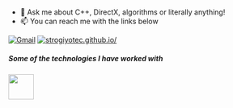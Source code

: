 

<h1 align="center">

</h1>

<p align="center">
</p>
 
 
- :speech_balloon: Ask me about C++, DirectX, algorithms or literally anything!
- :mailbox: You can reach me with the links below

[![Gmail](https://img.shields.io/badge/-GMAIL-D14836?style=for-the-badge&logo=gmail&logoColor=white)](mailto:almas337519@gmail.com)
[![strogiyotec.github.io/](https://img.shields.io/badge/-BLOG-000000?style=for-the-badge&logo=react&logoColor=white)](https://strogiyotec.github.io/)

##### Some of the technologies I have worked with

<code><a href="https://git-scm.com//" target="_blank"><img height="50" src="https://www.vectorlogo.zone/logos/git-scm/git-scm-ar21.svg"></a></code>
